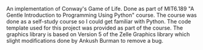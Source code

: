 An implementation of Conway's Game of Life. Done as part of MIT6.189 "A Gentle Introduction to Programming Using Python" course. The course was done as a self-study course so I could get familiar with Python. The code template used for this project was provided as part of the course. The graphics library is based on Version 5 of the Zelle Graphics library which slight modifications done by Ankush Burman to remove a bug. 

